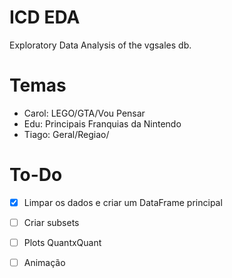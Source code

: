 # ICD EDA
Exploratory Data Analysis of the vgsales db.

# Temas

 - Carol: LEGO/GTA/Vou Pensar 
 - Edu: Principais Franquias da Nintendo
 - Tiago: Geral/Regiao/

# To-Do

 - [x] Limpar os dados e criar um DataFrame principal
 - [ ] Criar subsets
 - [ ] Plots QuantxQuant
 - [ ] Animação
 
 